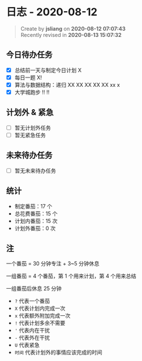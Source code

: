 日志 - 2020-08-12
===

> Create by **jsliang** on **2020-08-12 07:07:43**  
> Recently revised in **2020-08-13 15:07:32**

## 今日待办任务

* [x] 总结前一天与制定今日计划 X
* [x] 每日一题 X!
* [x] 算法与数据结构：递归 XX XX XX XX XX xx x
* [x] 大学城跑步 !! !!

## 计划外 & 紧急

* [ ] 暂无计划外任务
* [ ] 暂无紧急任务

## 未来待办任务

* [ ] 暂无未来待办任务

## 统计

* 制定番茄：17 个
* 总花费番茄：15 个
* 计划内番茄：15 次
* 计划外番茄：0 次

## 注

一个番茄 = 30 分钟专注 + 3~5 分钟休息

一组番茄 = 4 个番茄，第 1 个用来计划，第 4 个用来总结

一组番茄后休息 25 分钟

* `?` 代表一个番茄
* `X` 代表计划内完成一次
* `x` 代表额外附加完成一次
* `!` 代表计划多余不需要
* `'` 代表内在干扰
* `-` 代表外在干扰
* `U` 代表紧急
* `时间` 代表计划外的事情应该完成的时间
